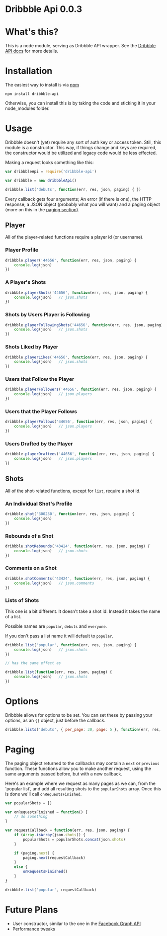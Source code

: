 Dribbble Api 0.0.3
==================


# What's this?

This is a node module, serving as Dribbble API wrapper. See the [Dribbble API docs](http://dribbble.com/api/) for more details.


# Installation

The easiest way to install is via [npm](http://npmjs.org/)

```
npm install dribbble-api
```

Otherwise, you can install this is by taking the code and sticking it in your node_modules folder. 


# Usage

Dribbble doesn't (yet) require any sort of auth key or access token. Still, this module is a constructor. This way, if things change and keys are required, the constructor would be utilized and legacy code would be less effected.

Making a request looks something like this:

```js
var dribbbleApi = require('dribbble-api')

var dribbble = new dribbbleApi()

dribbble.list('debuts', function(err, res, json, paging) { })
```

Every callback gets four arguments; An error (if there is one), the HTTP response, a JSON object (probably what you will want) and a paging object (more on this in the [paging section](#paging)).


## Player

All of the player-related functions require a player id (or username).

### Player Profile

```js
dribbble.player('44656', function(err, res, json, paging) {
	console.log(json)
})
```

### A Player's Shots

```js
dribbble.playerShots('44656', function(err, res, json, paging) {
	console.log(json)	// json.shots
})
```

### Shots by Users Player is Following

```js
dribbble.playerFollowingShots('44656', function(err, res, json, paging) {
	console.log(json)	// json.shots
})
```

### Shots Liked by Player

```js
dribbble.playerLikes('44656', function(err, res, json, paging) {
	console.log(json)	// json.shots
})
```

### Users that Follow the Player

```js
dribbble.playerFollowers('44656', function(err, res, json, paging) {
	console.log(json)	// json.players
})
```

### Users that the Player Follows

```js
dribbble.playerFollows('44656', function(err, res, json, paging) {
	console.log(json)	// json.players
})
```

### Users Drafted by the Player

```js
dribbble.playerDraftees('44656', function(err, res, json, paging) {
	console.log(json)	// json.players
})
```


## Shots

All of the shot-related functions, except for `list`, require a shot id.

### An Individual Shot's Profile

```js
dribbble.shot('300230', function(err, res, json, paging) {
	console.log(json)
})
```

### Rebounds of a Shot

```js
dribbble.shotRebounds('43424', function(err, res, json, paging) {
	console.log(json) 	// json.shots
})
```

### Comments on a Shot

```js
dribbble.shotComments('43424', function(err, res, json, paging) {
	console.log(json) 	// json.comments
})
```

### Lists of Shots

This one is a bit different. It doesn't take a shot id. Instead it takes the name of a list.

Possible names are `popular`, `debuts` and `everyone`. 

If you don't pass a list name it will default to `popular`.

```js
dribbble.list('popular', function(err, res, json, paging) {
	console.log(json) 	// json.shots
})

// has the same effect as

dribbble.list(function(err, res, json, paging) {
	console.log(json) 	// json.shots
})
```


# Options

Dribbble allows for options to be set. You can set these by passing your options, as an `{}` object, just before the callback.

```js
dribbble.lists('debuts', { per_page: 30, page: 5 }, function(err, res, json, paging) { })
```


# Paging

The paging object returned to the callbacks may contain a `next` or `previous` function. These functions allow you to make another request, using the same arguments passed before, but with a new callback.

Here's an example where we request as many pages as we can, from the 'popular list', and add all resulting shots to the `popularShots` array.
Once this is done we'll call `onRequestsFinished`.

```js
var popularShots = []

var onRequestsFinished = function() {
	// do something
}

var requestCallback = function(err, res, json, paging) {
	if (Array.isArray(json.shots)) {
		popularShots = popularShots.concat(json.shots)
	}

	if (paging.next) {
		paging.next(requestCallback)
	}
	else {
		onRequestsFinished()
	}
}

dribbble.list('popular', requestCallback)
```

# Future Plans

* User constructor, similar to the one in the [Facebook Graph API](https://github.com/tmarshall/Facebook-Graph-API#using-the-user-object)
* Performance tweaks